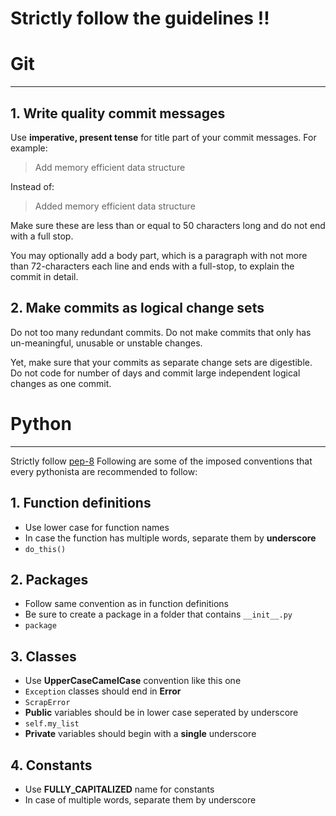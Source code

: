 # Strictly follow the guidelines !!

# Git
-------------

## 1. Write quality commit messages

Use **imperative, present tense** for title part of your commit messages.
For example:  

> Add memory efficient data structure

Instead of:

> Added memory efficient data structure

Make sure these are less than or equal to 50 characters long and do not
end with a full stop.

You may optionally add a body part, which is a paragraph with not more than
72-characters each line and ends with a full-stop, to explain the commit
in detail.


## 2. Make commits as logical change sets

Do not too many redundant commits. Do not make commits that only has un-meaningful,
unusable or unstable changes.

Yet, make sure that your commits as separate change sets are digestible. Do not
code for number of days and commit large independent logical changes as one commit.

# Python
-------------

Strictly follow [pep-8](https://www.python.org/dev/peps/pep-0008/)
Following are some of the imposed conventions that every pythonista are recommended to follow:

## 1. Function definitions
- Use lower case for function names
- In case the function has multiple words, separate them by **underscore**
- `do_this()`

## 2. Packages
- Follow same convention as in function definitions
- Be sure to create a package in a folder that contains `__init__.py`
- `package`

## 3. Classes
- Use **UpperCaseCamelCase** convention like this one
- `Exception` classes should end in **Error**
- `ScrapError`
- **Public** variables should be in lower case seperated by underscore
- `self.my_list`
- **Private** variables should begin with a **single** underscore

## 4. Constants
- Use **FULLY_CAPITALIZED** name for constants
- In case of multiple words, separate them by underscore
